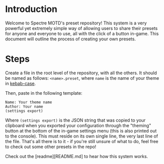 # Introduction
Welcome to Spectre MOTD's preset repository! This system is a very powerful yet extremely simple way of allowing users to share their presets for anyone and everyone to use, all with the click of a button in-game. This document will outline the process of creating your own presets.

# Steps
Create a file in the root level of the repository, with all the others. It should be named as follows: `<name>.preset`, where `name` is the name of your theme in [kebab-case](http://wiki.c2.com/?KebabCase).

Then, paste in the following template:

```
Name: Your theme name
Author: Your name
(settings export)
```

Where `(settings export)` is the JSON string that was copied to your clipboard when you exported your configuration through the "theming" button at the bottom of the in-game settings menu (this is also printed out to the console). This must reside on its own single line, the very last line of the file. That's all there is to it - if you're still unsure of what to do, feel free to check out some other presets in the repo!

Check out the [readme][README.md] to hear how this system works.
